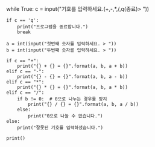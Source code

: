 while True:
    c = input("기호를 입력하세요.(+,-,*,/,q(종료)> "))
    
    if c == 'q':
        print("프로그램을 종료합니다.")
        break

    a = int(input("첫번째 숫자를 입력하세요. > "))
    b = int(input("두번째 숫자를 입력하세요. > "))
  
    if c == "+":
        print("{} + {} = {}".format(a, b, a + b))
    elif c == "-":
        print("{} - {} = {}".format(a, b, a - b))
    elif c == "*":
        print("{} * {} = {}".format(a, b, a * b))
    elif c == "/":
        if b != 0:  # 0으로 나누는 경우를 방지
            print("{} / {} = {}".format(a, b, a / b))
        else:
            print("0으로 나눌 수 없습니다.")
    else:
        print("잘못된 기호를 입력하셨습니다.")
    
    print()
